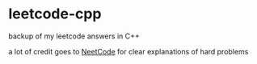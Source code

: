 # leetcode-cpp
backup of my leetcode answers in C++

a lot of credit goes to [NeetCode](https://www.youtube.com/c/NeetCode) for clear explanations of hard problems 
